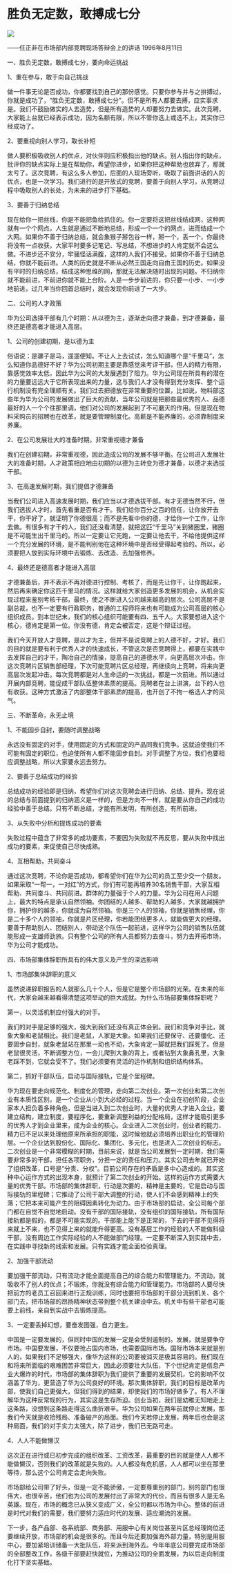 # 胜负无定数，敢搏成七分
<img class="pv" src="https://api.visitor.plantree.me/visitor-badge/pv?namespace=plantree.me&key=renzhengfei-speeches/胜负无定数敢搏成七分.md">



——任正非在市场部内部竞聘现场答辩会上的讲话
1996年8月11日

一、胜负无定数，敢搏成七分，要向命运挑战

1、重在参与，敢于向自己挑战

做一件事无论是否成功，你都要找到自己的那份感觉。只要你参与并与之拚搏过，你就是成功了，“胜负无定数，敢搏成七分”。但不是所有人都要去搏，应实事求是。我们不鼓励做实的人去造势，但是所有造势的人却要努力去做实。此次竞聘，大家能上台就已经表示成功，因为名额有限，所以不管你选上或选不上，其实你已经成功了。

2、要重视向别人学习，取长补短

做人要积极吸收别人的优点，对伙伴则应积极指出他的缺点。别人指出你的缺点，批评你的缺点实际上是在帮助你，希望你进步，如果你把这种帮助也放弃了，那就太亏了。这次竞聘，有这么多人参加，后面的人现场旁听，吸取了前面讲话的人的优点，也是一次学习。我们进行的是开放式的竞聘，要善于向别人学习，从竞聘过程中吸取别人的长处，为未来的进步打下基础。

3、要善于归纳总结

现在给你一把丝线，你是不能把鱼给抓住的。你一定要将这把丝线结成网，这种网就有一个个网点。人生就是通过不断地总结，形成一个一个的网点，进而结成一个大网。如果你不善于归纳总结，就会象猴子掰包谷一样，掰一个，丢一个，你最终将没有一点收获。大家平时要多记笔记、写总结，不想进步的人肯定就不会这么做。不进步还不安分，牢骚怪话满腹，这样的人我们不接受。如果你不善于归纳总结，你就不能前进。人类的历史就是不断从必然王国走向自由王国的历史。如果没有平时的归纳总结，结成这种思维的网，那就无法解决随时出现的问题。不归纳你就不能前进，不前进你就不能上台阶。人是一步步前进的，你只要一小步、一小步地前进，过几年当你回首总结时，就会发现你前进了一大步。

二、公司的人才政策

华为公司选择干部有几个时期：从以德为主，逐渐走向德才兼备，到才德兼备，最终还是德高者才能进入高层。

1、公司的创建初期，是以德为主

俗语说：是骡子是马，遛遛便知。不让人上去试试，怎么知道哪个是“千里马”，怎么知道你品德好不好？华为公司初期主要是靠感觉来考评干部，但人的精力有限，靠感觉效率太低，因此华为公司的大发展遇到了阻力。华为公司现在所具有的潜在的力量要远远大于它所表现出来的力量，这与我们人才没有得到充分发挥、整个运行机制没有完全理顺有关。我们过去把德放在非常重要的位置，比如说，物料部这些年为华为公司的发展做出了巨大的贡献，当年公司就是把那些最优秀的人、品德最好的人一个个往那里调，他们对公司的发展起到了不可磨灭的作用。但是现在物料采购员的招聘也在改革，就是要管理制度化。高薪是不能养廉的，必须靠制度来养廉。

2、在公司发展壮大的准备时期，非常重视德才兼备

我们在创建初期，非常重视德，因此造成公司的发展不够平衡。在公司进入发展壮大的准备时期，人才政策相应地由初期的以德为主转变为德才兼备，以德才来选拔干部。

3、在高速发展时期，我们提倡才德兼备

当我们公司进入高速发展时期，我们应当以才德选拔干部。有才无德当然不行，但我们选拔人才时，首先看重是否有才干。我们给你百分之百的信任，让你放开去干，你干好了，就证明了你德很高；而不是先看中你的德，才给你一个工作，让你去做。有很多有才干的人，我们还没看清楚，就把这匹“千里马”关到猪圈里，猪圈是不可能生出千里马的。所以一定要让它先跑，一定要让他去干，不给他提供这样一个充分发展的环境，是不能判别他在这种环境中是否经受得起考验的。所以，必须要把人放到实际环境中去锻炼、去改造、去加强修养。

4、最终还是德高者才能进入高层

才德兼备后，并不表示不再对德进行控制、考核了，而是先让你干，让你跑起来，然后再来确定你这匹千里马的情况。这样就给大家创造更多发展的机会，从机会实现过程来鉴别考核干部，最终，使之不断进入公司越来越高的层次。公司高层不是副总裁，也不一定要有行政职务，普通的工程师将来也有可能成为公司高层的核心组织成员。到本世纪末，我们的核心组织可能要有四、五千人。大家要想进入这个核心，德肯定是第一位。你没有德，肯定会被否定，这是个辩证过程。

我们今天开放人才竞聘，是以才为主，但并不是说竞聘上的人德不好，才好。我们的目的就是要有利于优秀人才的快速成长，不管这次是否竞聘得上，都要在实践中去发挥自己的才干，陶冶自己的情操，提高自己的道德水平，向更高层次冲击。你这次竞聘片区销售部经理，下次可能竞聘片区总经理，再继续向上竞聘，将来向更高层次发起冲击。每次竞聘都是对人生命运的一次挑战，都是一次前进。所以通过开展内部竞聘，能促成干部队伍整体素质的提高。竞聘者在台上讲演，台下的人也有收获。这种方式激活了内部整体干部素质的提高，也开创了不拘一格选人才的风气。

三、不断革命，永无止境

1、不能固步自封，要随时调整战略

永远没有固定的对手，使用固定的方式和固定的产品同我们竞争。这就迫使我们不可能有固定的职位，也迫使所有人都不能固步自封。对手调整了方位，我们也要相应调整战略，所以大家要永远去努力。

2、要善于总结成功的经验

总结成功的经验即是归纳，希望你们对这次竞聘会进行归纳、总结、提升。现在说的总结与前面提到的归纳涵义是一样的，但是方向不一样，就是要从你自己的成功经验中善于总结。只有不断总结，才能有所发明，有所创造，有所前进。

3、从失败中分析和提炼成功的要素

失败过程中蕴含了非常多的成功要素，不要因为失败就不再反思，要从失败中找出成功的要素，来促使自己尽快成熟。

4、互相帮助，共同奋斗

通过这次竞聘，不论你是否成功，都希望你们在华为公司的员工至少交一个朋友。如果采取“一帮一，一对红”的方式，你们有可能再培养30名销售干部，大家互相帮助、共同奋斗、共同前进。群体的力量强于个人的力量。华为公司在用人问题上，最大的特点是承认自然领袖。你团结的人越多、帮助的人越多，大家就越拥护你，拥护你的越多，你就成为自然领袖。你是三个人的领袖，你就是销售经理，你是二十多个人的领袖，你就是片区经理，你若能团结更多人，就能做更大的经理。要善于帮助别人、团结别人，带动这个队伍一起前进，这样华为公司的销售队伍就能形成一支雄师劲旅。只有整个公司的所有人员都努力去奋斗，努力去开拓市场，华为公司才能成功。

四、市场部集体辞职所具有的伟大意义及产生的深远影响

1、市场部集体辞职的意义

虽然说递辞职报告的人就那么几十个人，但是它是整个市场部的光荣。在未来的年代，大家会越来越看得清楚这项举动的巨大成就。为什么市场部要集体辞职呢？

第一，以灵活机制应付强大的对手。

我们的对手是足够的强大，强大到我们还没有真正体会到。我们和竞争对手比，就象大象和老鼠相比。我们是老鼠，人家是大象。如果我们还要保守、还要僵化、还要固步自封，就象老鼠站在那里一动也不动，大象肯定一脚就把我们踩死了。但是老鼠很灵活，不断调整方位，一会儿爬到大象的背上，或者钻到大象鼻孔里，大象老踩不到，它就会受不了。我们必须要有灵活的运作机制和组织结构体系。

第二，抓好干部队伍，启动与国际接轨，它是个里程碑。

华为现在要走向规范化、制度化的管理，走向第二次创业。第一次创业和第二次创业有本质性区别，是一个企业从小到大必经的过程。当一个企业在初创阶段，企业家本人担负着多种角色，但是当进入到二次创业时，大量的优秀人才进入企业，要建立结构，建立制度，要程序化，要重新调整利益的分配格局，这样才能吸引更多的优秀人才到企业里来，成为企业的核心。企业进入二次创业时，创业者的能力、精力已不足以来处理他原来所承担的职能，这时候他就必须培养出职业化的管理阶层。一个企业达到股份化、国际化、集团化、多元化，也是进入二次创业的标志。二次创业是一个非常模糊的时期，目前来说，就是当公司发展到一定时期，我们需要非常多的干部，担任各项职务，分担一定的责任和压力。其实公司去年就已开始了组织改革，口号是“分责、分权”。目前公司存在的矛盾是多中心造成的。其实这种中心运作方式的出现本身，就预计了第二次创业的开始。这样的运作方式需要大量的优秀干部。市场部的集体辞职，行动是次要的，精神是主要的，它是启动与国际接轨的里程碑；它推动了公司干部大调整的行动，使人们不会感到精神上的失落；它把本来可能产生的阻碍因素转化为动力。由于市场部的启动，全公司每个部门都在自觉不自觉地启动。没有干部的国际接轨，没有组织的国际接轨，所有国际接轨都是假的，都是不可能实现的。干部能上能下是正常的，下去的干部不见得将来就上不来，也不见得上来的就能升得更高。没有基层工作的经验的人不能做科级干部，没有周边工作实际经验的人不能做部门经理。一定要不断深入到实践中去，在实践中寻找新的线索和发展。只有实践才能全面检验真理。

2、加强干部流动

要加强干部流动，只有流动才能全面提高自己的综合能力和管理能力。不流动，就吸收不了别人的优点；不锻炼，你就没有综合能力和管理能力。市场部的人要尽快把前方的老员工召回来进行正规训练，同时也要把市场部的干部分流到机关、各个部门去，把市场部的昂扬精神状态带到整个机关建设中去。机关中有些干部也可能要上前线，亲自到实战中去锻炼提高。

3、一定要丢掉幻想，要奋发图强，自力更生。

中国是一定要发展的，但同时中国的发展一定是会受到遏制的。发展，就是要争夺市场。中国要发展，不仅要抢占国内市场，也需要国际市场。国际市场本来就是别人的，如果我们不足够强大，像华为这样的公司要被消灭是极其容易的。我们现在和将来所面临的艰难困苦非常巨大，因此必须要壮大队伍，下个世纪肯定是信息产业大爆炸的时代，市场部的集体辞职为我们提供了重要的发展契机，它的影响不仅涵盖了华为，更营造了华为公司良好的环境。那次集体辞职，我们的目标是改革内部，使我们自己更强大，但我们得到的结果，却使我们的市场好做多了。有人不理解华为这种反常规的行为，其实这是生存所迫。创业当初，我们是幼稚无知地走上这条路，没想到这条路走得这么曲折艰辛。华为公司如果在两年前就停止发展，那我们今天就是收拾残局、准备破产的局面。我们今天若停止发展，两年后也会是这种局面，我们的对手实力太强大，除了进步，我们已无路可走。

4、人人不能做懒汉

这次正在进行或已初步完成的组织改革、工资改革，最重要的目的就是使人人都不能做懒汉，否则我们的改革就是失败的。人人都没有危机感，人人都可以坐在那里等待，那么这个公司肯定会走向失败。

市场部给公司带了好头，但是一定不能骄傲，一定要尊重别的部门，别的部门也很伟大，也很辛苦，他们也为公司的发展付出了非常大的代价，而且有很多人是无名英雄。现在，市场的概念已从狭义变成广义，全公司都以市场为中心。整体的前进是时代对我们的需要，我们要努力适应时代的发展、适应潮流的发展。

下一步，各产品部、各系统部、商务部、用服中心有关岗位甚至片区总经理岗位还要继续开放，市场部的机会是很多的。而且今后还要加强海外部力量，特别是用服中心，要加紧培训储备一大批队伍，将来派到海外去。今年年底公司要完成市场部的全部整改工作，各级干部要赶快就位，为推动公司的全面发展，为以后走向制度化打下坚实基础。
